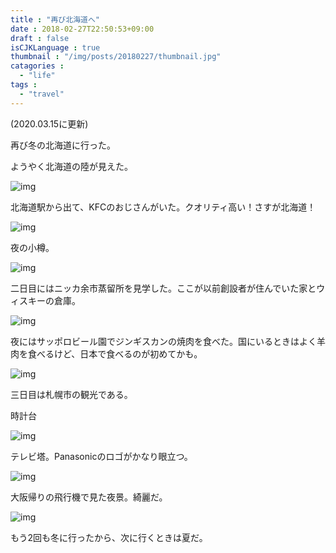 ```yaml
---
title : "再び北海道へ"
date : 2018-02-27T22:50:53+09:00
draft : false
isCJKLanguage : true
thumbnail : "/img/posts/20180227/thumbnail.jpg"
catagories :
  - "life"
tags :
  - "travel"
---
```


(2020.03.15に更新)

再び冬の北海道に行った。

ようやく北海道の陸が見えた。

![img](/img/posts/20180227/0001.jpg)

北海道駅から出て、KFCのおじさんがいた。クオリティ高い！さすが北海道！

![img](/img/posts/20180227/0002.jpg)

夜の小樽。

![img](/img/posts/20180227/0003.jpg)

二日目にはニッカ余市蒸留所を見学した。ここが以前創設者が住んでいた家とウィスキーの倉庫。

![img](/img/posts/20180227/0004.jpg)

夜にはサッポロビール園でジンギスカンの焼肉を食べた。国にいるときはよく羊肉を食べるけど、日本で食べるのが初めてかも。

![img](/img/posts/20180227/0005.jpg)

三日目は札幌市の観光である。

時計台

![img](/img/posts/20180227/0006.jpg)

テレビ塔。Panasonicのロゴがかなり眼立つ。

![img](/img/posts/20180227/0007.jpg)

大阪帰りの飛行機で見た夜景。綺麗だ。

![img](/img/posts/20180227/0008.jpg)

もう2回も冬に行ったから、次に行くときは夏だ。
